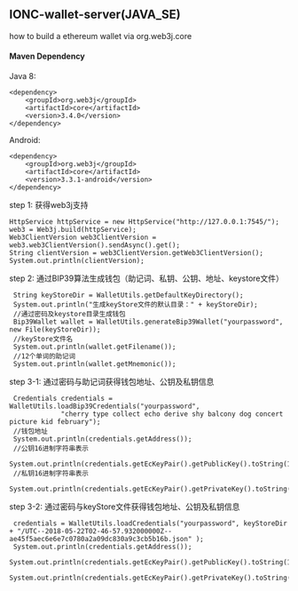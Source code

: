 ## IONC-wallet-server(JAVA_SE)

how to build a ethereum wallet via org.web3j.core 

#### Maven Dependency
Java 8:

    <dependency>
        <groupId>org.web3j</groupId>
        <artifactId>core</artifactId>
        <version>3.4.0</version>
    </dependency>
    
Android:

    <dependency>
        <groupId>org.web3j</groupId>
        <artifactId>core</artifactId>
        <version>3.3.1-android</version>
    </dependency>


step 1: 获得web3j支持

    HttpService httpService = new HttpService("http://127.0.0.1:7545/");
    web3 = Web3j.build(httpService);
    Web3ClientVersion web3ClientVersion = web3.web3ClientVersion().sendAsync().get();
    String clientVersion = web3ClientVersion.getWeb3ClientVersion();
    System.out.println(clientVersion);

step 2: 通过BIP39算法生成钱包（助记词、私钥、公钥、地址、keystore文件）
        
     String keyStoreDir = WalletUtils.getDefaultKeyDirectory();
     System.out.println("生成keyStore文件的默认目录：" + keyStoreDir);
     //通过密码及keystore目录生成钱包
     Bip39Wallet wallet = WalletUtils.generateBip39Wallet("yourpassword", new File(keyStoreDir));
     //keyStore文件名
     System.out.println(wallet.getFilename());
     //12个单词的助记词
     System.out.println(wallet.getMnemonic());
     
step 3-1: 通过密码与助记词获得钱包地址、公钥及私钥信息  
 
     Credentials credentials = WalletUtils.loadBip39Credentials("yourpassword",
                 "cherry type collect echo derive shy balcony dog concert picture kid february");
     //钱包地址
     System.out.println(credentials.getAddress());
     //公钥16进制字符串表示
     System.out.println(credentials.getEcKeyPair().getPublicKey().toString(16));
     //私钥16进制字符串表示
     System.out.println(credentials.getEcKeyPair().getPrivateKey().toString(16));

 step 3-2: 通过密码与keyStore文件获得钱包地址、公钥及私钥信息  

     credentials = WalletUtils.loadCredentials("yourpassword", keyStoreDir + "/UTC--2018-05-22T02-46-57.932000000Z--ae45f5aec6e6e7c0780a2a09dc830a9c3cb5b16b.json" );
     System.out.println(credentials.getAddress());
     System.out.println(credentials.getEcKeyPair().getPublicKey().toString(16));
     System.out.println(credentials.getEcKeyPair().getPrivateKey().toString(16));
